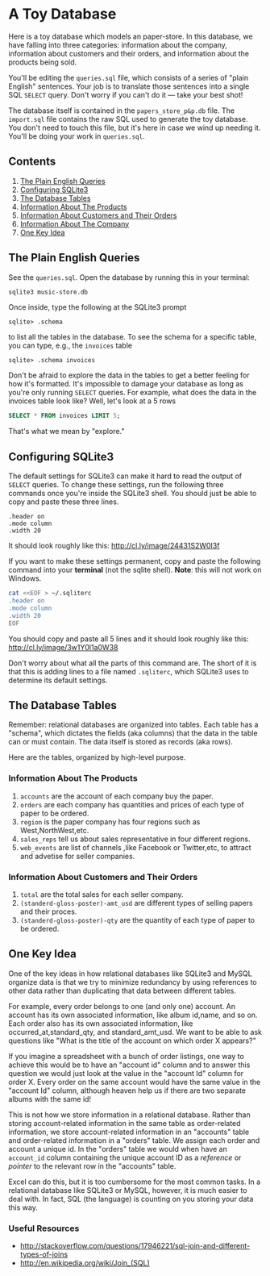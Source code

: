 # A Toy Database

Here is a toy database which models an paper-store.  In this database, we have falling into three categories: information about the company, information about customers and their orders, and information about the products being sold.

You'll be editing the `queries.sql` file, which consists of a series of
"plain English" sentences.  Your job is to translate those sentences into a
single SQL `SELECT` query.  Don't worry if you can't do it — take your best shot!

The database itself is contained in the `papers_store_p&p.db` file.  The `import.sql`
file contains the raw SQL used to generate the toy database.  You don't need to
touch this file, but it's here in case we wind up needing it.  You'll be doing
your work in `queries.sql`.

## Contents

1. [The Plain English Queries](#the-plain-english-queries)
2. [Configuring SQLite3](#configuring-sqlite3)
3. [The Database Tables](#the-database-tables)
  1. [Information About The Products](#information-about-the-products)
  2. [Information About Customers and Their Orders](#information-about-customers-and-their-orders)
  3. [Information About The Company](#information-about-the-company)
4. [One Key Idea](#one-key-idea)

## The Plain English Queries

See the `queries.sql`.  Open the database by running this in your terminal:

```bash
sqlite3 music-store.db
```

Once inside, type the following at the SQLite3 prompt

```text
sqlite> .schema
```

to list all the tables in the database.  To see the schema for a specific table,
you can type, e.g., the `invoices` table

```text
sqlite> .schema invoices
```

Don't be afraid to explore the data in the tables to get a better feeling
for how it's formatted.  It's impossible to damage your database as long
as you're only running `SELECT` queries.  For example, what does the data
in the invoices table look like?  Well, let's look at a 5 rows

```sql
SELECT * FROM invoices LIMIT 5;
```

That's what we mean by "explore."

## Configuring SQLite3

The default settings for SQLite3 can make it hard to read the output of `SELECT`
queries.  To change these settings, run the following three commands once you're inside
the SQLite3 shell.  You should just be able to copy and paste these three lines.

```text
.header on
.mode column
.width 20
```

It should look roughly like this: http://cl.ly/image/24431S2W0I3f

If you want to make these settings permanent, copy and paste the following
command into your **terminal** (not the sqlite shell). **Note**: this will not
work on Windows.

```bash
cat <<EOF > ~/.sqliterc
.header on
.mode column
.width 20
EOF
```

You should copy and paste all 5 lines and it should look roughly like this: http://cl.ly/image/3w1Y0l1a0W38

Don't worry about what all the parts of this command are.  The short of it is
that this is adding lines to a file named `.sqliterc`, which SQLite3 uses to
determine its default settings.

## The Database Tables

Remember: relational databases are organized into tables.  Each table has a "schema", which dictates the fields (aka columns) that the data in the table can or must contain.  The data itself is stored as records (aka rows).

Here are the tables, organized by high-level purpose.

### Information About The Products

1. `accounts` are the account of each company buy the paper.
2. `orders` are each company has quantities and prices of each type of paper to be ordered.
3. `region` is the paper company has four regions such as West,NorthWest,etc.
4. `sales_reps` tell us about sales representative in four different regions.
5. `web_events` are list of channels ,like Facebook or Twitter,etc, to attract and advetise for seller companies.

### Information About Customers and Their Orders

1. `total` are the total sales for each seller company.
2. `(standerd-gloss-poster)-amt_usd` are different types of selling papers and their proces.
3. `(standerd-gloss-poster)-qty` are the quantity of each type of paper to be ordered.

## One Key Idea

One of the key ideas in how relational databases like SQLite3 and MySQL organize data is that we try to minimize redundancy by using references to other data rather than duplicating that data between different tables.

For example, every order belongs to one (and only one) account.  An account has its own associated information, like album id,name, and so on.  Each order also has its own associated information, like occurred_at,standard_qty, and standard_amt_usd.  We want to be able to ask questions like "What is the title of the account on which order X appears?"

If you imagine a spreadsheet with a bunch of order listings, one way to achieve this would be to have an "account id" column and to answer this question we would just look at the value in the "account Id" column for order X.  Every order on the same account would have the same value in the "account Id" column, although heaven help us if there are two separate albums with the same id!

This is not how we store information in a relational database.  Rather than storing account-related information in the same table as order-related information, we store account-related information in an "accounts" table and order-related information in a "orders" table.  We assign each order and account a unique id.  In the "orders" table we would when have an `account_id` column containing the unique account ID as a *reference* or *pointer* to the relevant row in the "accounts" table.

Excel can do this, but it is too cumbersome for the most common tasks.  In a relational database like SQLite3 or MySQL, however, it is much easier to deal with.  In fact, SQL (the language) is counting on you storing your data this way.

### Useful Resources

- http://stackoverflow.com/questions/17946221/sql-join-and-different-types-of-joins
- http://en.wikipedia.org/wiki/Join_(SQL)
